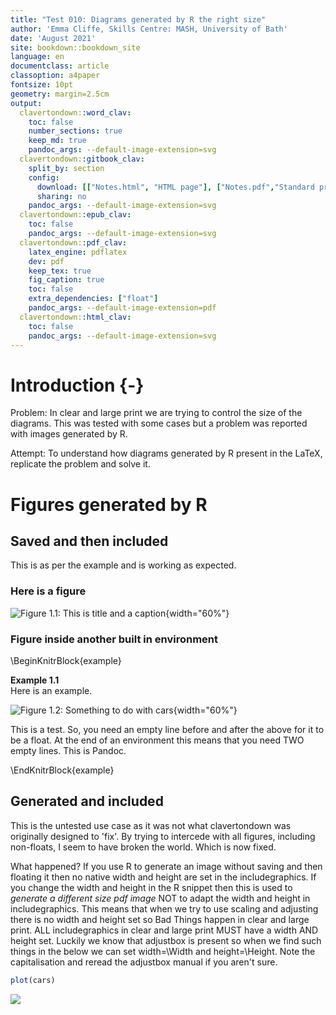 ```yaml
---
title: "Test 010: Diagrams generated by R the right size"
author: 'Emma Cliffe, Skills Centre: MASH, University of Bath'
date: 'August 2021'
site: bookdown::bookdown_site
language: en
documentclass: article
classoption: a4paper
fontsize: 10pt
geometry: margin=2.5cm
output:
  clavertondown::word_clav:
    toc: false
    number_sections: true
    keep_md: true
    pandoc_args: --default-image-extension=svg
  clavertondown::gitbook_clav:
    split_by: section
    config:
      download: [["Notes.html", "HTML page"], ["Notes.pdf","Standard print PDF"], ["NotesClear.pdf","Clear print PDF"], ["NotesLarge.pdf","Large print PDF"], ["Notes.docx","Accessible Word document"], ["Notes.epub","Accessible EPub book" ]]
      sharing: no
    pandoc_args: --default-image-extension=svg
  clavertondown::epub_clav:
    toc: false
    pandoc_args: --default-image-extension=svg
  clavertondown::pdf_clav:
    latex_engine: pdflatex
    dev: pdf
    keep_tex: true
    fig_caption: true
    toc: false
    extra_dependencies: ["float"]
    pandoc_args: --default-image-extension=pdf
  clavertondown::html_clav:
    toc: false
    pandoc_args: --default-image-extension=svg
---
```


# Introduction {-}

Problem: In clear and large print we are trying to control the size of the diagrams. This was tested with some cases but a problem was reported with images generated by R.

Attempt: To understand how diagrams generated by R present in the LaTeX, replicate the problem and solve it.

# Figures generated by R

## Saved and then included

This is as per the example and is working as expected.

### Here is a figure



![Figure 1.1: This is title and a caption](./Notes_files/figures/cars-plot-1 "This is the alternative text"){width="60%"}

### Figure inside another built in environment

\BeginKnitrBlock{example}<div class="bookdown-example" custom-style="ExampleStyle" id="exm:unnamed-chunk-1"><span class="exm:unnamed-chunk-1" custom-style="NameStyle"><strong><span id="exm:unnamed-chunk-1"></span>Example 1.1  </strong></span><div>Here is an example.

![Figure 1.2: Something to do with cars](./Notes_files/figures/cars-plot-1   "Some more meaningful alternative text?"){width="60%"}

This is a test. So, you need an empty line before and after the above for it to be a float. At the end of an environment this means that you need TWO empty lines. This is Pandoc.
</div></div>\EndKnitrBlock{example}


## Generated and included

This is the untested use case as it was not what clavertondown was originally designed to 'fix'. By trying to intercede with all figures, including non-floats, I seem to have broken the world. Which is now fixed.

What happened? If you use R to generate an image without saving and then floating it then no native width and height are set in the includegraphics. If you change the width and height in the R snippet then this is used to _generate a different size pdf image_ NOT to adapt the width and height in includegraphics. This means that when we try to use scaling and adjusting there is no width and height set so Bad Things happen in clear and large print. ALL includegraphics in clear and large print MUST have a width AND height set. Luckily we know that adjustbox is present so when we find such things in the below we can set width=\\Width and height=\\Height. Note the capitalisation and reread the adjustbox manual if you aren't sure. 


```r
plot(cars)
```

![](Notes_files/figure-docx/unnamed-chunk-2-1.png)<!-- -->


<!--chapter:end:index.Rmd-->

